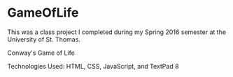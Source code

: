 # GameOfLife

This was a class project I completed during my Spring 2016 semester at the University of St. Thomas.

Conway's Game of Life

Technologies Used: HTML, CSS, JavaScript, and TextPad 8
